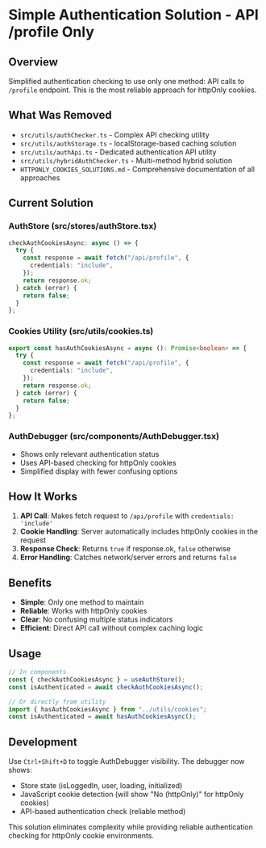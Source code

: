 # Simple Authentication Solution - API /profile Only

## Overview

Simplified authentication checking to use only one method: API calls to `/profile` endpoint. This is the most reliable approach for httpOnly cookies.

## What Was Removed

- `src/utils/authChecker.ts` - Complex API checking utility
- `src/utils/authStorage.ts` - localStorage-based caching solution
- `src/utils/authApi.ts` - Dedicated authentication API utility
- `src/utils/hybridAuthChecker.ts` - Multi-method hybrid solution
- `HTTPONLY_COOKIES_SOLUTIONS.md` - Comprehensive documentation of all approaches

## Current Solution

### AuthStore (src/stores/authStore.tsx)

```typescript
checkAuthCookiesAsync: async () => {
  try {
    const response = await fetch("/api/profile", {
      credentials: "include",
    });
    return response.ok;
  } catch (error) {
    return false;
  }
};
```

### Cookies Utility (src/utils/cookies.ts)

```typescript
export const hasAuthCookiesAsync = async (): Promise<boolean> => {
  try {
    const response = await fetch("/api/profile", {
      credentials: "include",
    });
    return response.ok;
  } catch (error) {
    return false;
  }
};
```

### AuthDebugger (src/components/AuthDebugger.tsx)

- Shows only relevant authentication status
- Uses API-based checking for httpOnly cookies
- Simplified display with fewer confusing options

## How It Works

1. **API Call**: Makes fetch request to `/api/profile` with `credentials: 'include'`
2. **Cookie Handling**: Server automatically includes httpOnly cookies in the request
3. **Response Check**: Returns `true` if response.ok, `false` otherwise
4. **Error Handling**: Catches network/server errors and returns `false`

## Benefits

- **Simple**: Only one method to maintain
- **Reliable**: Works with httpOnly cookies
- **Clear**: No confusing multiple status indicators
- **Efficient**: Direct API call without complex caching logic

## Usage

```typescript
// In components
const { checkAuthCookiesAsync } = useAuthStore();
const isAuthenticated = await checkAuthCookiesAsync();

// Or directly from utility
import { hasAuthCookiesAsync } from "../utils/cookies";
const isAuthenticated = await hasAuthCookiesAsync();
```

## Development

Use `Ctrl+Shift+D` to toggle AuthDebugger visibility. The debugger now shows:

- Store state (isLoggedIn, user, loading, initialized)
- JavaScript cookie detection (will show "No (httpOnly)" for httpOnly cookies)
- API-based authentication check (reliable method)

This solution eliminates complexity while providing reliable authentication checking for httpOnly cookie environments.
